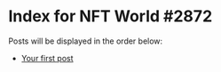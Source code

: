 # Index for NFT World #2872
Posts will be displayed in the order below:

- [Your first post](./001-first.md)


